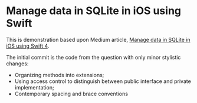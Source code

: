 #  Manage data in SQLite in iOS using Swift

This is demonstration based upon Medium article, [Manage data in SQLite in iOS using Swift 4](https://medium.com/@imbilalhassan/saving-data-in-sqlite-db-in-ios-using-swift-4-76b743d3ce0e).

The initial commit is the code from the question with only minor stylistic changes:

* Organizing methods into extensions;
* Using access control to distinguish between public interface and private implementation;
* Contemporary spacing and brace conventions
